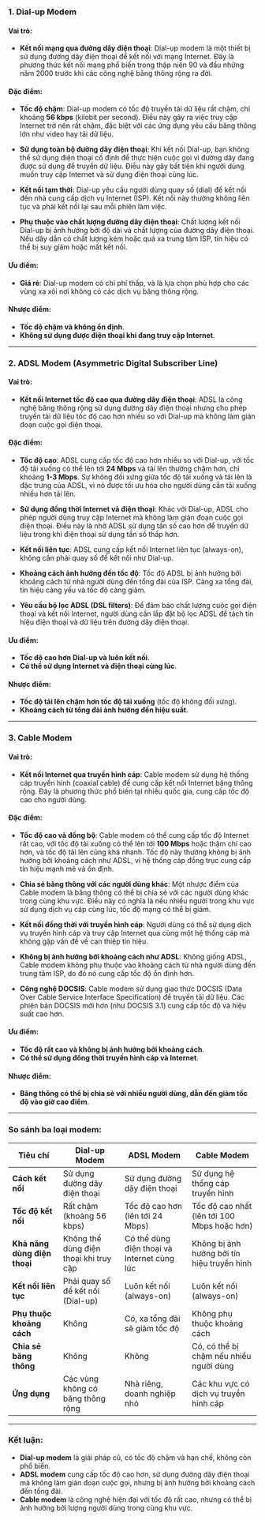 ### 1. **Dial-up Modem**

#### Vai trò:

- **Kết nối mạng qua đường dây điện thoại**: Dial-up modem là một thiết bị sử dụng đường dây điện thoại để kết nối với mạng Internet. Đây là phương thức kết nối mạng phổ biến trong thập niên 90 và đầu những năm 2000 trước khi các công nghệ băng thông rộng ra đời.

#### Đặc điểm:

- **Tốc độ chậm**: Dial-up modem có tốc độ truyền tải dữ liệu rất chậm, chỉ khoảng **56 kbps** (kilobit per second). Điều này gây ra việc truy cập Internet trở nên rất chậm, đặc biệt với các ứng dụng yêu cầu băng thông lớn như video hay tải dữ liệu.
    
- **Sử dụng toàn bộ đường dây điện thoại**: Khi kết nối Dial-up, bạn không thể sử dụng điện thoại cố định để thực hiện cuộc gọi vì đường dây đang được sử dụng để truyền dữ liệu. Điều này gây bất tiện khi người dùng muốn truy cập Internet và sử dụng điện thoại cùng lúc.
    
- **Kết nối tạm thời**: Dial-up yêu cầu người dùng quay số (dial) để kết nối đến nhà cung cấp dịch vụ Internet (ISP). Kết nối này thường không liên tục và phải kết nối lại sau mỗi phiên làm việc.
    
- **Phụ thuộc vào chất lượng đường dây điện thoại**: Chất lượng kết nối Dial-up bị ảnh hưởng bởi độ dài và chất lượng của đường dây điện thoại. Nếu dây dẫn có chất lượng kém hoặc quá xa trung tâm ISP, tín hiệu có thể bị suy giảm hoặc mất kết nối.
    

#### Ưu điểm:

- **Giá rẻ**: Dial-up modem có chi phí thấp, và là lựa chọn phù hợp cho các vùng xa xôi nơi không có các dịch vụ băng thông rộng.

#### Nhược điểm:

- **Tốc độ chậm và không ổn định**.
- **Không sử dụng được điện thoại khi đang truy cập Internet**.

---

### 2. **ADSL Modem (Asymmetric Digital Subscriber Line)**

#### Vai trò:

- **Kết nối Internet tốc độ cao qua đường dây điện thoại**: ADSL là công nghệ băng thông rộng sử dụng đường dây điện thoại nhưng cho phép truyền tải dữ liệu tốc độ cao hơn nhiều so với Dial-up mà không làm gián đoạn cuộc gọi điện thoại.

#### Đặc điểm:

- **Tốc độ cao**: ADSL cung cấp tốc độ cao hơn nhiều so với Dial-up, với tốc độ tải xuống có thể lên tới **24 Mbps** và tải lên thường chậm hơn, chỉ khoảng **1-3 Mbps**. Sự không đối xứng giữa tốc độ tải xuống và tải lên là đặc trưng của ADSL, vì nó được tối ưu hóa cho người dùng cần tải xuống nhiều hơn tải lên.
    
- **Sử dụng đồng thời Internet và điện thoại**: Khác với Dial-up, ADSL cho phép người dùng truy cập Internet mà không làm gián đoạn cuộc gọi điện thoại. Điều này là nhờ ADSL sử dụng tần số cao hơn để truyền dữ liệu trong khi điện thoại sử dụng tần số thấp hơn.
    
- **Kết nối liên tục**: ADSL cung cấp kết nối Internet liên tục (always-on), không cần phải quay số để kết nối như Dial-up.
    
- **Khoảng cách ảnh hưởng đến tốc độ**: Tốc độ ADSL bị ảnh hưởng bởi khoảng cách từ nhà người dùng đến tổng đài của ISP. Càng xa tổng đài, tín hiệu càng yếu và tốc độ càng giảm.
    
- **Yêu cầu bộ lọc ADSL (DSL filters)**: Để đảm bảo chất lượng cuộc gọi điện thoại và kết nối Internet, người dùng cần lắp đặt bộ lọc ADSL để tách tín hiệu điện thoại và dữ liệu trên đường dây điện thoại.
    

#### Ưu điểm:

- **Tốc độ cao hơn Dial-up và luôn kết nối**.
- **Có thể sử dụng Internet và điện thoại cùng lúc**.

#### Nhược điểm:

- **Tốc độ tải lên chậm hơn tốc độ tải xuống** (tốc độ không đối xứng).
- **Khoảng cách từ tổng đài ảnh hưởng đến hiệu suất**.

---

### 3. **Cable Modem**

#### Vai trò:

- **Kết nối Internet qua truyền hình cáp**: Cable modem sử dụng hệ thống cáp truyền hình (coaxial cable) để cung cấp kết nối Internet băng thông rộng. Đây là phương thức phổ biến tại nhiều quốc gia, cung cấp tốc độ cao cho người dùng.

#### Đặc điểm:

- **Tốc độ cao và đồng bộ**: Cable modem có thể cung cấp tốc độ Internet rất cao, với tốc độ tải xuống có thể lên tới **100 Mbps** hoặc thậm chí cao hơn, và tốc độ tải lên cũng khá nhanh. Tốc độ này thường không bị ảnh hưởng bởi khoảng cách như ADSL, vì hệ thống cáp đồng trục cung cấp tín hiệu mạnh mẽ và ổn định.
    
- **Chia sẻ băng thông với các người dùng khác**: Một nhược điểm của Cable modem là băng thông có thể bị chia sẻ với các người dùng khác trong cùng khu vực. Điều này có nghĩa là nếu nhiều người trong khu vực sử dụng dịch vụ cáp cùng lúc, tốc độ mạng có thể bị giảm.
    
- **Kết nối đồng thời với truyền hình cáp**: Người dùng có thể sử dụng dịch vụ truyền hình cáp và truy cập Internet qua cùng một hệ thống cáp mà không gặp vấn đề về can thiệp tín hiệu.
    
- **Không bị ảnh hưởng bởi khoảng cách như ADSL**: Không giống ADSL, Cable modem không phụ thuộc vào khoảng cách từ nhà người dùng đến trung tâm ISP, do đó nó cung cấp tốc độ ổn định hơn.
    
- **Công nghệ DOCSIS**: Cable modem sử dụng giao thức DOCSIS (Data Over Cable Service Interface Specification) để truyền tải dữ liệu. Các phiên bản DOCSIS mới hơn (như DOCSIS 3.1) cung cấp tốc độ và hiệu suất cao hơn.
    

#### Ưu điểm:

- **Tốc độ rất cao và không bị ảnh hưởng bởi khoảng cách**.
- **Có thể sử dụng đồng thời truyền hình cáp và Internet**.

#### Nhược điểm:

- **Băng thông có thể bị chia sẻ với nhiều người dùng, dẫn đến giảm tốc độ vào giờ cao điểm**.

---

### So sánh ba loại modem:

| **Tiêu chí**                 | **Dial-up Modem**                      | **ADSL Modem**                              | **Cable Modem**                             |
| ---------------------------- | -------------------------------------- | ------------------------------------------- | ------------------------------------------- |
| **Cách kết nối**             | Sử dụng đường dây điện thoại           | Sử dụng đường dây điện thoại                | Sử dụng hệ thống cáp truyền hình            |
| **Tốc độ kết nối**           | Rất chậm (khoảng 56 kbps)              | Tốc độ cao hơn (lên tới 24 Mbps)            | Tốc độ cao nhất (lên tới 100 Mbps hoặc hơn) |
| **Khả năng dùng điện thoại** | Không thể dùng điện thoại khi truy cập | Có thể dùng điện thoại và Internet cùng lúc | Không bị ảnh hưởng bởi tín hiệu truyền hình |
| **Kết nối liên tục**         | Phải quay số để kết nối (Dial-up)      | Luôn kết nối (always-on)                    | Luôn kết nối (always-on)                    |
| **Phụ thuộc khoảng cách**    | Không                                  | Có, xa tổng đài sẽ giảm tốc độ              | Không phụ thuộc khoảng cách                 |
| **Chia sẻ băng thông**       | Không                                  | Không                                       | Có, có thể bị chậm nếu nhiều người dùng     |
| **Ứng dụng**                 | Các vùng không có băng thông rộng      | Nhà riêng, doanh nghiệp nhỏ                 | Các khu vực có dịch vụ truyền hình cáp      |

---

### Kết luận:

- **Dial-up modem** là giải pháp cũ, có tốc độ chậm và hạn chế, không còn phổ biến.
- **ADSL modem** cung cấp tốc độ cao hơn, sử dụng đường dây điện thoại mà không làm gián đoạn cuộc gọi, nhưng bị ảnh hưởng bởi khoảng cách đến tổng đài.
- **Cable modem** là công nghệ hiện đại với tốc độ rất cao, nhưng có thể bị ảnh hưởng bởi lượng người dùng trong cùng khu vực.